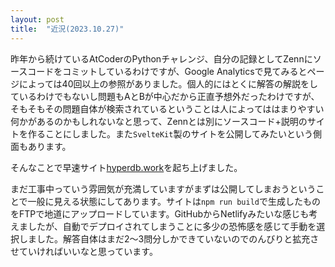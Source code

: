 ```yaml
---
layout: post
title:  "近況(2023.10.27)"
---
```


昨年から続けているAtCoderのPythonチャレンジ、自分の記録としてZennにソースコードをコミットしているわけですが、Google Analyticsで見てみるとページによっては40回以上の参照がありました。個人的にはとくに解答の解説をしているわけでもないし問題もAとBが中心だから正直予想外だったわけですが、そもそもその問題自体が検索されているということは人によってははまりやすい何かがあるのかもしれないなと思って、Zennとは別にソースコード+説明のサイトを作ることにしました。また`SvelteKit`製のサイトを公開してみたいという側面もあります。

そんなことで早速サイト[hyperdb.work](https://hyperdb.work)を起ち上げました。

まだ工事中っていう雰囲気が充満していますがまずは公開してしまおうということで一般に見える状態にしてあります。サイトは`npm run build`で生成したものをFTPで地道にアップロードしています。GitHubからNetlifyみたいな感じも考えましたが、自動でデプロイされてしまうことに多少の恐怖感を感じて手動を選択しました。解答自体はまだ2～3問分しかできていないのでのんびりと拡充させていければいいなと思っています。
